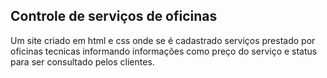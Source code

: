 ## Controle de serviços de oficinas

Um site criado em html e css onde se é cadastrado serviços prestado por oficinas tecnicas
informando informações como preço do serviço e status para ser consultado pelos clientes.